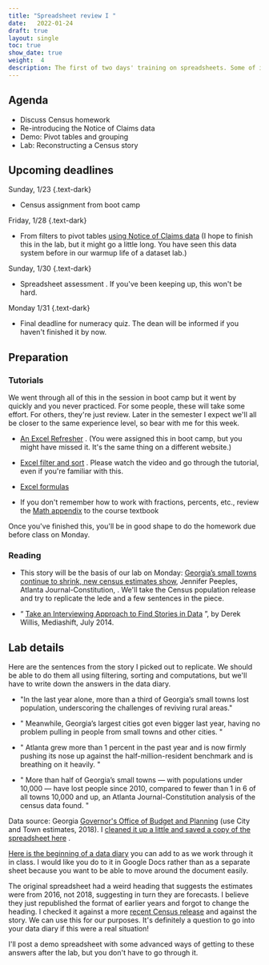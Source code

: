 ```yaml
---
title: "Spreadsheet review I "
date:   2022-01-24
draft: true
layout: single
toc: true
show_date: true
weight:  4
description: The first of two days' training on spreadsheets. Some of it you may already know, but you may have not learned how to apply it to journalism or to follow standard newsroom practices. 
--- 
```


## Agenda

* Discuss Census homework
* Re-introducing the Notice of Claims data
* Demo: Pivot tables and grouping 
* Lab: Reconstructing a Census story 


## Upcoming deadlines

Sunday, 1/23
{.text-dark}

* Census assignment from boot camp

Friday, 1/28 
{.text-dark}

* From filters to pivot tables [using Notice of Claims data](https://cronkitedata.github.io/djtextbook/xl-practice-noc.html) (I hope to finish this in the lab, but it might go a little long. You have seen this data system before in our warmup life of a dataset lab.)

Sunday, 1/30
{.text-dark}

* Spreadsheet assessment . If you've been keeping up, this won't be hard. 

Monday 1/31
{.text-dark}

* Final deadline for numeracy quiz. The dean will be informed if you haven't finished it by now. 

## Preparation

### Tutorials

We went through all of this in the session in boot camp but it went by quickly and you never practiced. For some people, these will take some effort. For others, they're just review. Later in the semester I expect we'll all be closer to the same experience level, so bear with me for this week. 

*  [An Excel Refresher](https://cronkitedata.github.io/djtextbook/xl-refresher.html) . (You were assigned this in boot camp, but you might have missed it. It's the same thing on a different website.)

*  [Excel filter and sort](https://cronkitedata.github.io/djtextbook/xl-filter-sort.html) . Please watch the video and go through the tutorial, even if you're familiar with this. 

*  [Excel formulas](https://cronkitedata.github.io/djtextbook/xl-formulas.html) 

* If you don't remember how to work with fractions, percents, etc., review the [Math appendix](https://cronkitedata.github.io/djtextbook/appendix-math.html) to the course textbook

Once you've finished this, you'll be in good shape to do the homework due before class on Monday. 

### Reading 

* This story will be the basis of our lab on Monday: [Georgia’s small towns continue to shrink, new census estimates show](https://www.ajc.com/news/state--regional/georgia-small-towns-continue-shrink-new-census-estimates-show/UtBP7y33fkDXUZqABgq2BM/), Jennifer Peeples, Atlanta Journal-Constitution,  . We'll take the Census population release and try to replicate the lede and a few sentences in the piece.    

* “ [Take an Interviewing Approach to Find Stories in Data](http://mediashift.org/2014/07/take-an-interviewing-approach-to-find-stories-in-data/) ”, by Derek Willis, Mediashift, July 2014.

## Lab details

Here are the sentences from the story I picked out to replicate. We should be able to do them all using filtering, sorting and computations, but we'll have to write down the answers in the data diary.  

* "In the last year alone, more than a third of Georgia’s small towns lost population, underscoring the challenges of reviving rural areas."

* " Meanwhile, Georgia’s largest cities got even bigger last year, having no problem pulling in people from small towns and other cities. "

* " Atlanta grew more than 1 percent in the past year and is now firmly pushing its nose up against the half-million-resident benchmark and is breathing on it heavily. "

* " More than half of Georgia’s small towns — with populations under 10,000 — have lost people since 2010, compared to fewer than 1 in 6 of all towns 10,000 and up, an Atlanta Journal-Constitution analysis of the census data found. "

Data source: Georgia [Governor's Office of Budget and Planning](https://opb.georgia.gov/census-data/population-estimates) (use City and Town estimates, 2018). I [cleaned it up a little and saved a copy of the spreadsheet here](https://cronkitedata.s3.amazonaws.com/xlfiles/ga-city-town-2018-sc1.xlsx) . 

[Here is the beginning of a data diary](https://docs.google.com/document/d/1WQs0MYy8EpT9Yub7nRXM4V09Or8JJcdArQiK9jTBpBE/edit?usp=sharing) you can add to as we work through it in class.  I would like you do to it in Google Docs rather than as a separate sheet because you want to be able to move around the document easily. 

The original spreadsheet had a weird heading that suggests the estimates were from 2016, not 2018, suggesting in turn they are forecasts. I believe they just republished the format of earlier years and forgot to change the heading. I checked it against a more [recent Census release](https://www.census.gov/data/tables/time-series/demo/popest/2010s-total-cities-and-towns.html) and against the story. We can use this for our purposes. It's definitely a question to go into your data diary if this were a real situation!

I'll post a demo spreadsheet with some advanced ways of getting to these answers after the lab, but you don't have to go through it.